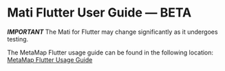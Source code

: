 # Mati Flutter User Guide &mdash; BETA

_**IMPORTANT**_ The Mati for Flutter may change significantly as it undergoes testing.

The MetaMap Flutter usage guide can be found in the following location:
[MetaMap Flutter Usage Guide](doc/metaMap-flutter.md)
